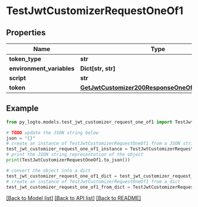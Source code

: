 # TestJwtCustomizerRequestOneOf1


## Properties

Name | Type | Description | Notes
------------ | ------------- | ------------- | -------------
**token_type** | **str** |  | 
**environment_variables** | **Dict[str, str]** |  | [optional] 
**script** | **str** |  | 
**token** | [**GetJwtCustomizer200ResponseOneOf1TokenSample**](GetJwtCustomizer200ResponseOneOf1TokenSample.md) |  | 

## Example

```python
from py_logto.models.test_jwt_customizer_request_one_of1 import TestJwtCustomizerRequestOneOf1

# TODO update the JSON string below
json = "{}"
# create an instance of TestJwtCustomizerRequestOneOf1 from a JSON string
test_jwt_customizer_request_one_of1_instance = TestJwtCustomizerRequestOneOf1.from_json(json)
# print the JSON string representation of the object
print(TestJwtCustomizerRequestOneOf1.to_json())

# convert the object into a dict
test_jwt_customizer_request_one_of1_dict = test_jwt_customizer_request_one_of1_instance.to_dict()
# create an instance of TestJwtCustomizerRequestOneOf1 from a dict
test_jwt_customizer_request_one_of1_from_dict = TestJwtCustomizerRequestOneOf1.from_dict(test_jwt_customizer_request_one_of1_dict)
```
[[Back to Model list]](../README.md#documentation-for-models) [[Back to API list]](../README.md#documentation-for-api-endpoints) [[Back to README]](../README.md)


